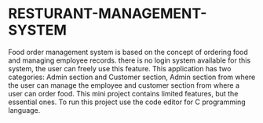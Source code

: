 # RESTURANT-MANAGEMENT-SYSTEM

Food order management system is based on the concept of ordering food and managing employee records. there is no login system available for this system, the user can freely use this feature. This application has two categories: Admin section and Customer section, Admin section from where the user can manage the employee and customer section from where a user can order food. This mini project contains limited features, but the essential ones. To run this project use the code editor for C programming language.
